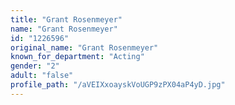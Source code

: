 ```yaml
---
title: "Grant Rosenmeyer"
name: "Grant Rosenmeyer"
id: "1226596"
original_name: "Grant Rosenmeyer"
known_for_department: "Acting"
gender: "2"
adult: "false"
profile_path: "/aVEIXxoayskVoUGP9zPX04aP4yD.jpg"
---
```

